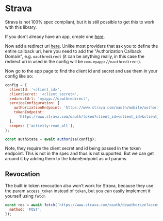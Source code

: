 # Strava

Strava is not 100% spec compliant, but it is still possible to get this to work with this library.

If you don't already have an app, create one [here](https://www.strava.com/settings/apps).

Now add a redirect uri [here](https://www.strava.com/settings/api). Unlike most providers that ask you to define the entire callback uri, here you need to add the "Authorization Callback Domain", e.g. `oauthredirect` (it can be anything really, in this case the redirect uri in used in the config will be `com.myapp://oauthredirect`).

Now go to the app page to find the client id and secret and use them in your config like so:

```js
config = {
  clientId: '<client_id>',
  clientSecret: '<client_secret>',
  redirectUrl: 'myapp://oauthredirect',
  serviceConfiguration: {
    authorizationEndpoint: 'https://www.strava.com/oauth/mobile/authorize',
    tokenEndpoint:
      'https://www.strava.com/oauth/token?client_id=<client_id>&client_secret=<client_secret>',
  },
  scopes: ['activity:read_all'],
};

const authState = await authorize(config);
```

Note, they require the client secret and id being passed in the token endpoint. This is not in the spec and thus is not supported. But we can get around it by adding them to the tokenEndpoint as url params.

## Revocation

The built in token revocation also won't work for Strava, because they use the param `access_token` instead of `token`, but you can easily implement it yourself using `fetch`

```js
const res = await fetch(`https://www.strava.com/oauth/deauthorize?access_token=${accessToken}`, {
  method: 'POST',
});
```
